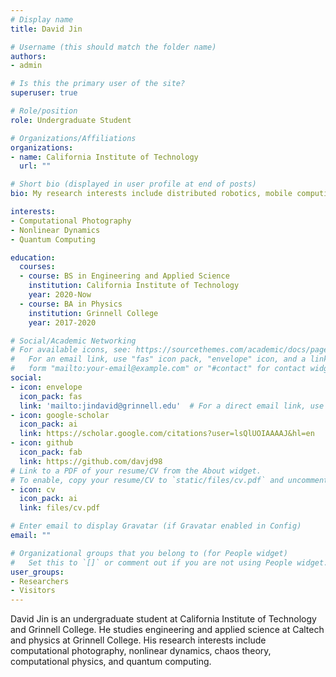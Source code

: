 ```yaml
---
# Display name
title: David Jin

# Username (this should match the folder name)
authors:
- admin

# Is this the primary user of the site?
superuser: true

# Role/position
role: Undergraduate Student

# Organizations/Affiliations
organizations:
- name: California Institute of Technology
  url: ""

# Short bio (displayed in user profile at end of posts)
bio: My research interests include distributed robotics, mobile computing and programmable matter.

interests:
- Computational Photography
- Nonlinear Dynamics
- Quantum Computing

education:
  courses:
  - course: BS in Engineering and Applied Science
    institution: California Institute of Technology
    year: 2020-Now
  - course: BA in Physics
    institution: Grinnell College
    year: 2017-2020

# Social/Academic Networking
# For available icons, see: https://sourcethemes.com/academic/docs/page-builder/#icons
#   For an email link, use "fas" icon pack, "envelope" icon, and a link in the
#   form "mailto:your-email@example.com" or "#contact" for contact widget.
social:
- icon: envelope
  icon_pack: fas
  link: 'mailto:jindavid@grinnell.edu'  # For a direct email link, use "mailto:test@example.org".
- icon: google-scholar
  icon_pack: ai
  link: https://scholar.google.com/citations?user=lsQlUOIAAAAJ&hl=en
- icon: github
  icon_pack: fab
  link: https://github.com/davjd98
# Link to a PDF of your resume/CV from the About widget.
# To enable, copy your resume/CV to `static/files/cv.pdf` and uncomment the lines below.
- icon: cv
  icon_pack: ai
  link: files/cv.pdf

# Enter email to display Gravatar (if Gravatar enabled in Config)
email: ""

# Organizational groups that you belong to (for People widget)
#   Set this to `[]` or comment out if you are not using People widget.
user_groups:
- Researchers
- Visitors
---
```


David Jin is an undergraduate student at California Institute of Technology and Grinnell College. He studies engineering and applied science at Caltech and physics at Grinnell College. His research interests include computational photography, nonlinear dynamics, chaos theory, computational physics, and quantum computing. 
